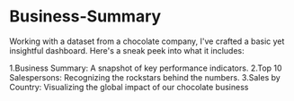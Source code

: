 # Business-Summary
Working with a dataset from a chocolate company, I've crafted a basic yet insightful dashboard. Here's a sneak peek into what it includes:

1.Business Summary: A snapshot of key performance indicators.
2.Top 10 Salespersons: Recognizing the rockstars behind the numbers.
3.Sales by Country: Visualizing the global impact of our chocolate business
